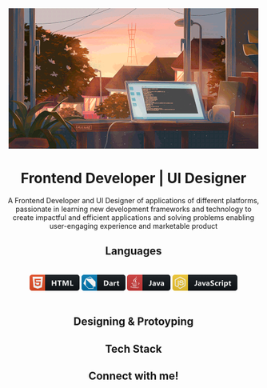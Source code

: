 <div align="center">
  <img alt="header" src="https://github.com/HopeeeX/HopeeeX/blob/main/assets/gif/Header.gif">
 </div>
 
<h1 align="center">Frontend Developer | UI Designer </h1>
<p align="center">A Frontend Developer and UI Designer of applications of different platforms, passionate in learning new development frameworks and technology to create impactful and efficient applications and solving problems enabling user-engaging experience and marketable product </p>

<h2 align="center">Languages</h2>
<br>
<div align="center">
  <img alt="html" src="https://github.com/HopeeeX/HopeeeX/blob/main/assets/icon/languages/html.png">
  <img alt="dart" src="https://github.com/HopeeeX/HopeeeX/blob/main/assets/icon/languages/dart.png">
  <img alt="java" src="https://github.com/HopeeeX/HopeeeX/blob/main/assets/icon/languages/java.png">
  <img alt="javascript" src="https://github.com/HopeeeX/HopeeeX/blob/main/assets/icon/languages/js.png">
</div>
<br>
<h2 align="center">Designing & Protoyping</h2>

<h2 align="center">Tech Stack</h2>

<h2 align="center">Connect with me!<h2/>
  
  <br>
  <br>
